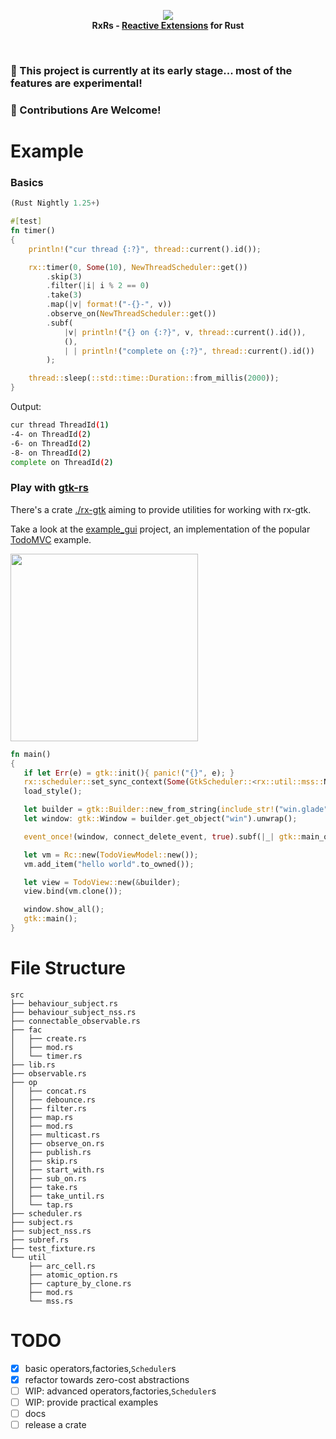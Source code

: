 <p align="center">
<img src="https://github.com/yingDev/rxrs/blob/master/assets/logo.png?raw=true">
<br>
    <b> RxRs - <a href="http://reactivex.io"> Reactive Extensions</a> for Rust </b>
</p>
<br>

### 🌱  This project is currently at its early stage... most of the features are experimental!
### 🦀  Contributions Are Welcome!

# Example
### Basics
```rust
(Rust Nightly 1.25+)

#[test]
fn timer()
{
    println!("cur thread {:?}", thread::current().id());

    rx::timer(0, Some(10), NewThreadScheduler::get())
        .skip(3)
        .filter(|i| i % 2 == 0)
        .take(3)
        .map(|v| format!("-{}-", v))
        .observe_on(NewThreadScheduler::get())
        .subf(
            |v| println!("{} on {:?}", v, thread::current().id()),
            (),
            | | println!("complete on {:?}", thread::current().id())
        );

    thread::sleep(::std::time::Duration::from_millis(2000));
}
```
Output:
```bash
cur thread ThreadId(1)
-4- on ThreadId(2)
-6- on ThreadId(2)
-8- on ThreadId(2)
complete on ThreadId(2)
```

### Play with [gtk-rs](https://github.com/gtk-rs/gtk)
There's a crate [./rx-gtk](https://github.com/yingDev/rxrs/tree/master/rx-gtk) aiming to provide utilities for working with rx-gtk.

Take a look at the [example_gui](https://github.com/yingDev/rxrs/tree/master/example_gui) project, an implementation of the popular [TodoMVC](http://todomvc.com/) example.

 <img width="300" src="https://github.com/yingDev/rxrs/blob/master/assets/eg.png?raw=true">

 ```rust
fn main()
{
    if let Err(e) = gtk::init(){ panic!("{}", e); }
    rx::scheduler::set_sync_context(Some(GtkScheduler::<rx::util::mss::No>::get()));
    load_style();

    let builder = gtk::Builder::new_from_string(include_str!("win.glade"));
    let window: gtk::Window = builder.get_object("win").unwrap();

    event_once!(window, connect_delete_event, true).subf(|_| gtk::main_quit());

    let vm = Rc::new(TodoViewModel::new());
    vm.add_item("hello world".to_owned());

    let view = TodoView::new(&builder);
    view.bind(vm.clone());

    window.show_all();
    gtk::main();
}
 ```

# File Structure
```
src
├── behaviour_subject.rs
├── behaviour_subject_nss.rs
├── connectable_observable.rs
├── fac
│   ├── create.rs
│   ├── mod.rs
│   └── timer.rs
├── lib.rs
├── observable.rs
├── op
│   ├── concat.rs
│   ├── debounce.rs
│   ├── filter.rs
│   ├── map.rs
│   ├── mod.rs
│   ├── multicast.rs
│   ├── observe_on.rs
│   ├── publish.rs
│   ├── skip.rs
│   ├── start_with.rs
│   ├── sub_on.rs
│   ├── take.rs
│   ├── take_until.rs
│   └── tap.rs
├── scheduler.rs
├── subject.rs
├── subject_nss.rs
├── subref.rs
├── test_fixture.rs
└── util
    ├── arc_cell.rs
    ├── atomic_option.rs
    ├── capture_by_clone.rs
    ├── mod.rs
    └── mss.rs

```

# TODO
- [x] basic operators,factories,`Scheduler`s
- [x] refactor towards zero-cost abstractions
- [ ] WIP: advanced operators,factories,`Scheduler`s
- [ ] WIP: provide practical examples
- [ ] docs
- [ ] release a crate
